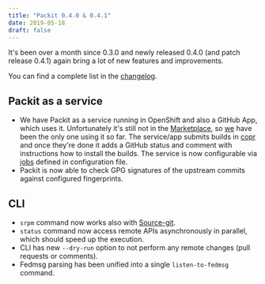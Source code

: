 ```yaml
---
title: "Packit 0.4.0 & 0.4.1"
date: 2019-05-18
draft: false
---
```


It's been over a month since 0.3.0 and newly released 0.4.0 (and patch release 0.4.1) again bring a lot of new features and improvements.

You can find a complete list in the
[changelog](https://github.com/packit-service/packit/blob/master/CHANGELOG.md#040).

<!--more-->

## Packit as a service

* We have Packit as a service running in OpenShift and also a GitHub App, which uses it. Unfortunately it's still not in the [Marketplace](https://github.com/marketplace), so [we](https://github.com/packit-service) have been the only one using it so far. The service/app submits builds in [copr](https://copr.fedorainfracloud.org/coprs/packit/) and once they're done it adds a GitHub status and comment with instructions how to install the builds. The service is now configurable via [jobs](https://github.com/packit-service/packit/blob/master/docs/configuration.md#packit-service-jobs) defined in configuration file.
* Packit is now able to check GPG signatures of the upstream commits against configured fingerprints.

## CLI
* `srpm` command now works also with [Source-git](https://packit.dev/source-git/).
* `status` command now access remote APIs asynchronously in parallel, which should speed up the execution.
* CLI has new `--dry-run` option to not perform any remote changes (pull requests or comments).
* Fedmsg parsing has been unified into a single `listen-to-fedmsg` command.
